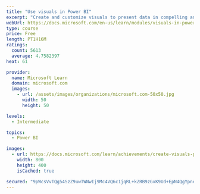 ```yaml
---
title: "Use visuals in Power BI"
excerpt: "Create and customize visuals to present data in compelling and insightful ways."
webUrl: https://docs.microsoft.com/en-us/learn/modules/visuals-in-power-bi/
type: course
price: Free
length: PT1H16M
ratings:
  count: 5613
  average: 4.7582397
heat: 61

provider:
  name: Microsoft Learn
  domain: microsoft.com
  images:
    - url: /assets/images/organizations/microsoft.com-50x50.jpg
      width: 50
      height: 50

levels:
  - Intermediate

topics:
  - Power BI

images:
  - url: https://docs.microsoft.com/learn/achievements/create-visuals-power-bi-desktop-social.png
    width: 800
    height: 400
    isCached: true

secured: "9pWcsVvTQg54SzZ9uwTWNwIj9Mc4VQ6c1jqRL+kZRB9zGxK9Ud+EpN4QgYpnekLs+U0/j1O7BpxUUqOH0rUX2bqJU8d4F4GpLOydh898lJN+wj4FAcahcfsZueLdZBiC8UK69Uwvi/g1O33VcBzKL/bfW+aOZcWGmWN4NXZKe1GcowV5ORAzoBeBNdpn4SZEa1wHeyHh0XD4PIzxBtRZWZZ49yVF2i5gMCY5Li6NIdtLBaN9JdU1EAEjNTtgBbpTags+rZRGcWq86RxD1X2eB63B88rg0jQf30HCR2ZmNk7V0Pesgwn42YjWYaZhDnEWC/qWl8ZGUX+DYihWNkChOz1Fvto+Nuf6Bem0ZEOzAS16yIdaZbOm4NTxAue9KHdVx5yaJSaKak7RY7modZ9bqiqwKJLPKPhkdCeZqcDV0Ow=;Tw4RAVhYiIhT2R54Wa4llw=="
---
```



